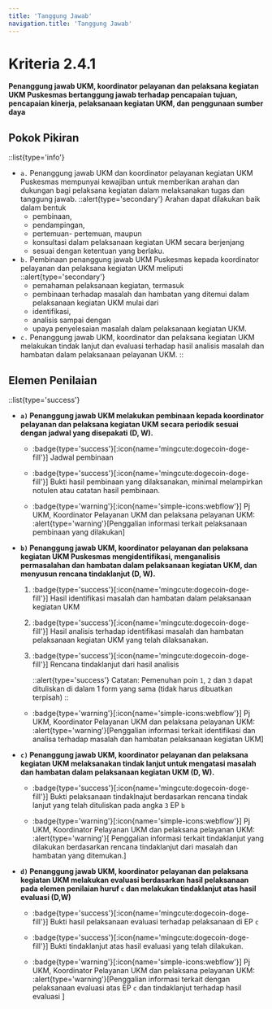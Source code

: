 ```yaml
---
title: 'Tanggung Jawab'
navigation.title: 'Tanggung Jawab'
---
```

# Kriteria 2.4.1 
**Penanggung jawab UKM, koordinator pelayanan dan pelaksana kegiatan UKM Puskesmas bertanggung jawab terhadap pencapaian tujuan, pencapaian kinerja, pelaksanaan kegiatan UKM, dan penggunaan sumber daya** 

## Pokok Pikiran 
::list{type='info'}
- `a.` Penanggung jawab UKM dan koordinator pelayanan kegiatan UKM Puskesmas mempunyai kewajiban untuk memberikan arahan dan dukungan bagi pelaksana kegiatan dalam melaksanakan tugas dan tanggung jawab. 
  ::alert{type='secondary'}
  Arahan dapat dilakukan baik dalam bentuk 
  - pembinaan, 
  - pendampingan, 
  - pertemuan- pertemuan, maupun 
  - konsultasi dalam pelaksanaan kegiatan UKM secara berjenjang 
  - sesuai dengan ketentuan yang berlaku. 
- `b.` Pembinaan penanggung jawab UKM Puskesmas kepada koordinator pelayanan dan pelaksana kegiatan UKM meliputi 
  ::alert{type='secondary'}
  - pemahaman pelaksanaan kegiatan, termasuk 
  - pembinaan terhadap masalah dan hambatan yang ditemui dalam pelaksanaan kegiatan UKM mulai dari 
  - identifikasi, 
  - analisis sampai dengan 
  - upaya penyelesaian masalah dalam pelaksanaan kegiatan UKM. 
- `c.` Penanggung jawab UKM, koordinator dan pelaksana kegiatan UKM melakukan tindak lanjut dan evaluasi terhadap hasil analisis masalah dan hambatan dalam pelaksanaan pelayanan UKM. 
::
## Elemen Penilaian 
::list{type='success'}
- **`a)` Penanggung jawab UKM melakukan pembinaan kepada koordinator pelayanan dan pelaksana kegiatan UKM secara periodik sesuai dengan jadwal yang disepakati (D, W).** 

  - :badge{type='success'}[:icon{name='mingcute:dogecoin-doge-fill'}] Jadwal pembinaan 

  - :badge{type='success'}[:icon{name='mingcute:dogecoin-doge-fill'}] Bukti hasil pembinaan yang dilaksanakan, minimal melampirkan notulen atau catatan hasil pembinaan.
  
  - :badge{type='warning'}[:icon{name='simple-icons:webflow'}] Pj UKM, Koordinator Pelayanan UKM dan pelaksana pelayanan UKM: 
    :alert{type='warning'}[Penggalian informasi terkait pelaksanaan pembinaan yang dilakukan] 

- **`b)` Penanggung jawab UKM, koordinator pelayanan dan pelaksana kegiatan UKM Puskesmas mengidentifikasi, menganalisis permasalahan dan hambatan dalam pelaksanaan kegiatan UKM, dan menyusun rencana tindaklanjut (D, W).**  

  1. :badge{type='success'}[:icon{name='mingcute:dogecoin-doge-fill'}] Hasil identifikasi masalah dan hambatan dalam pelaksanaan kegiatan UKM 

  2. :badge{type='success'}[:icon{name='mingcute:dogecoin-doge-fill'}] Hasil analisis terhadap identifikasi masalah dan hambatan pelaksanaan kegiatan UKM yang telah dilaksanakan. 

  3. :badge{type='success'}[:icon{name='mingcute:dogecoin-doge-fill'}] Rencana tindaklanjut dari hasil analisis

      ::alert{type='success'}
      Catatan: Pemenuhan poin `1`, `2` dan `3` dapat dituliskan di dalam 1 form yang sama (tidak harus dibuatkan terpisah) 
      ::

  - :badge{type='warning'}[:icon{name='simple-icons:webflow'}] Pj UKM, Koordinator Pelayanan UKM dan pelaksana pelayanan UKM: :alert{type='warning'}[Penggalian informasi terkait identifikasi dan analisa terhadap masalah dan hambatan pelaksanaan kegiatan UKM] 

- **`c)` Penanggung jawab UKM, koordinator pelayanan dan pelaksana kegiatan UKM melaksanakan tindak lanjut untuk mengatasi masalah dan hambatan dalam pelaksanaan kegiatan UKM (D, W).**  

  - :badge{type='success'}[:icon{name='mingcute:dogecoin-doge-fill'}] Bukti pelaksanaan tindaklnajut berdasarkan rencana tindak lanjut yang telah dituliskan pada angka `3` EP `b` 
  
  - :badge{type='warning'}[:icon{name='simple-icons:webflow'}] Pj UKM, Koordinator Pelayanan UKM dan pelaksana pelayanan UKM: :alert{type='warning'}[ Penggalian informasi terkait tindaklanjut yang dilakukan berdasarkan rencana tindaklanjut dari masalah dan hambatan yang ditemukan.] 

- **`d)` Penanggung jawab UKM, koordinator pelayanan dan pelaksana kegiatan UKM melakukan evaluasi berdasarkan hasil pelaksanaan pada elemen penilaian huruf `c` dan melakukan tindaklanjut atas hasil evaluasi (D,W)**  

  - :badge{type='success'}[:icon{name='mingcute:dogecoin-doge-fill'}] Bukti hasil pelaksanaan evaluasi terhadap pelaksanaan di EP `c` 

  - :badge{type='success'}[:icon{name='mingcute:dogecoin-doge-fill'}] Bukti tindaklanjut atas hasil evaluasi yang telah dilakukan. 

  - :badge{type='warning'}[:icon{name='simple-icons:webflow'}] Pj UKM, Koordinator Pelayanan UKM dan pelaksana pelayanan UKM: :alert{type='warning'}[Penggalian informasi terkait dengan pelaksanaan evaluasi atas EP `c` dan tindaklanjut terhadap hasil evaluasi ]
